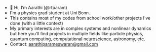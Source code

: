 - 👋 Hi, I’m Aarathi (@rtparam)
-    I'm a physics grad student at Uni Bonn.
-    This contains most of my codes from school work/other projects I've done (with a little context)
-    My primary interests are in complex systems and nonlinear dynamics but here you'll find projects in multiple fields like particle physics, quantum computing, computational neuroscience, astronomy, etc. 
-    Contact: aarathiparameswaran@gmail.com


<!---
rtparam/rtparam is a ✨ special ✨ repository because its `README.md` (this file) appears on your GitHub profile.
You can click the Preview link to take a look at your changes.
--->
